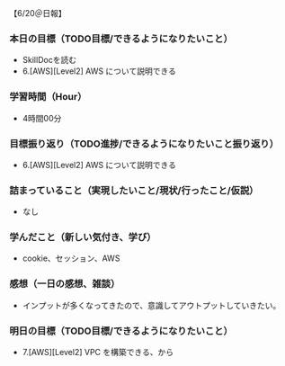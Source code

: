 【6/20＠日報】
### 本日の目標（TODO目標/できるようになりたいこと）
- SkillDocを読む
- 6.[AWS][Level2] AWS について説明できる
### 学習時間（Hour）
- 4時間00分
### 目標振り返り（TODO進捗/できるようになりたいこと振り返り）
- 6.[AWS][Level2] AWS について説明できる
### 詰まっていること（実現したいこと/現状/行ったこと/仮説）
- なし
### 学んだこと（新しい気付き、学び）
- cookie、セッション、AWS
### 感想（一日の感想、雑談）
- インプットが多くなってきたので、意識してアウトプットしていきたい。
### 明日の目標（TODO目標/できるようになりたいこと）
- 7.[AWS][Level2] VPC を構築できる、から
